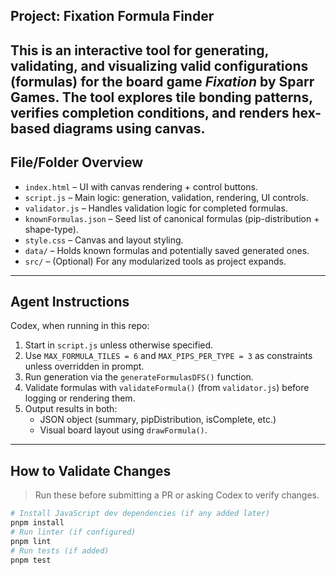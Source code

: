 ## Project: Fixation Formula Finder
This is an interactive tool for generating, validating, and visualizing valid configurations (formulas) for the board game *Fixation* by Sparr Games. The tool explores tile bonding patterns, verifies completion conditions, and renders hex-based diagrams using canvas.
---
## File/Folder Overview
- `index.html` – UI with canvas rendering + control buttons.
- `script.js` – Main logic: generation, validation, rendering, UI controls.
- `validator.js` – Handles validation logic for completed formulas.
- `knownFormulas.json` – Seed list of canonical formulas (pip-distribution + shape-type).
- `style.css` – Canvas and layout styling.
- `data/` – Holds known formulas and potentially saved generated ones.
- `src/` – (Optional) For any modularized tools as project expands.
---
## Agent Instructions
Codex, when running in this repo:
1. Start in `script.js` unless otherwise specified.
2. Use `MAX_FORMULA_TILES = 6` and `MAX_PIPS_PER_TYPE = 3` as constraints unless overridden in prompt.
3. Run generation via the `generateFormulasDFS()` function.
4. Validate formulas with `validateFormula()` (from `validator.js`) before logging or rendering them.
5. Output results in both:
   - JSON object (summary, pipDistribution, isComplete, etc.)
   - Visual board layout using `drawFormula()`.
---
## How to Validate Changes
> Run these before submitting a PR or asking Codex to verify changes.
```bash
# Install JavaScript dev dependencies (if any added later)
pnpm install
# Run linter (if configured)
pnpm lint
# Run tests (if added)
pnpm test
